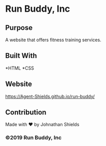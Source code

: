 # Run Buddy, Inc

## Purpose
A website that offers fitness training services.

## Built With
*HTML
*CSS

## Website
https://Agent-Shields.github.io/run-buddy/

## Contribution
Made with ❤️ by Johnathan Shields 

### ©️2019 Run Buddy, Inc 